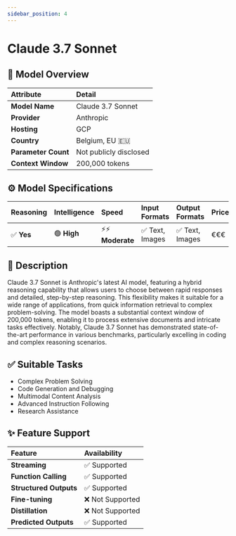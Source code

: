```yaml
---
sidebar_position: 4
---
```


# Claude 3.7 Sonnet

## 🚀 Model Overview

| Attribute           | Detail                                 |
| :------------------ | :------------------------------------- |
| **Model Name**      | Claude 3.7 Sonnet                      |
| **Provider**        | Anthropic                              |
| **Hosting**         | GCP                                    |
| **Country**         | Belgium, EU 🇪🇺                     |
| **Parameter Count** | Not publicly disclosed                 |
| **Context Window**  | 200,000 tokens                         |

## ⚙️ Model Specifications

| Reasoning | Intelligence | Speed          | Input Formats                | Output Formats                | Price             |
| :-------- | :----------- | :------------- | :--------------------------- | :---------------------------- | :---------------- |
| ✅ **Yes**| 🟢 **High**  | ⚡⚡ **Moderate**| ✅ Text, Images        | ✅ Text, Images         | €€€      |

## 📝 Description

Claude 3.7 Sonnet is Anthropic's latest AI model, featuring a hybrid reasoning capability that allows users to choose between rapid responses and detailed, step-by-step reasoning. This flexibility makes it suitable for a wide range of applications, from quick information retrieval to complex problem-solving. The model boasts a substantial context window of 200,000 tokens, enabling it to process extensive documents and intricate tasks effectively. Notably, Claude 3.7 Sonnet has demonstrated state-of-the-art performance in various benchmarks, particularly excelling in coding and complex reasoning scenarios.

## ✅ Suitable Tasks

- Complex Problem Solving
- Code Generation and Debugging
- Multimodal Content Analysis
- Advanced Instruction Following
- Research Assistance

## ✨ Feature Support

| Feature                | Availability     |
| :--------------------- | :--------------- |
| **Streaming**          | ✅ Supported     |
| **Function Calling**   | ✅ Supported     |
| **Structured Outputs** | ✅ Supported     |
| **Fine-tuning**        | ❌ Not Supported |
| **Distillation**       | ❌ Not Supported |
| **Predicted Outputs**  | ✅ Supported     |
